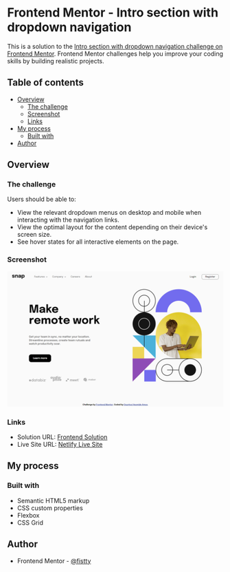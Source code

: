 # Frontend Mentor - Intro section with dropdown navigation

This is a solution to the [Intro section with dropdown navigation challenge on Frontend Mentor](https://www.frontendmentor.io/challenges/intro-section-with-dropdown-navigation-ryaPetHE5). Frontend Mentor challenges help you improve your coding skills by building realistic projects.

## Table of contents

- [Overview](#overview)
  - [The challenge](#the-challenge)
  - [Screenshot](#screenshot)
  - [Links](#links)
- [My process](#my-process)
  - [Built with](#built-with)
- [Author](#author)

## Overview

### The challenge

Users should be able to:

- View the relevant dropdown menus on desktop and mobile when interacting with the navigation links.
- View the optimal layout for the content depending on their device's screen size.
- See hover states for all interactive elements on the page.

### Screenshot

![](./Screenshot.png)

### Links

- Solution URL: [Frontend Solution](https://www.frontendmentor.io/solutions/product-preview-card-component-VoeARBmlBS)
- Live Site URL: [Netlify Live Site](https://fistty-intro-section-dropdown.netlify.app/)

## My process

### Built with

- Semantic HTML5 markup
- CSS custom properties
- Flexbox
- CSS Grid

## Author

- Frontend Mentor - [@fistty](https://www.frontendmentor.io/profile/fistty)
